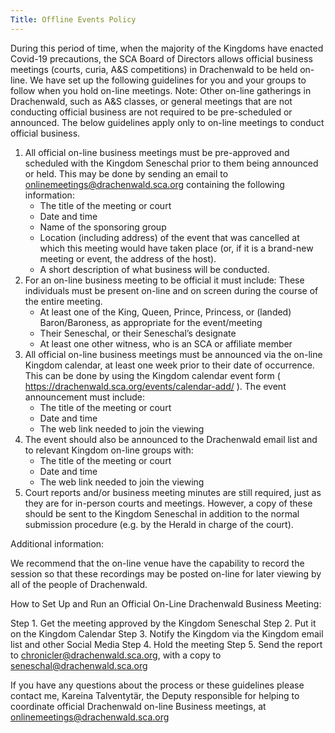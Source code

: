 ```yaml
---
Title: Offline Events Policy
---
```



During this period of time, when the majority of the Kingdoms have enacted Covid-19 precautions, the SCA Board of Directors allows official business meetings (courts, curia, A&S competitions) in Drachenwald to be held on-line. We have set up the following guidelines for you and your groups to follow when you hold on-line meetings. Note: Other on-line gatherings in Drachenwald, such as A&S classes, or general meetings that are not conducting official business are not required to be pre-scheduled or announced. The below guidelines apply only to on-line meetings to conduct official business.

1. All official on-line business meetings must be pre-approved and scheduled with the Kingdom Seneschal prior to them being announced or held. This may be done by sending an email to onlinemeetings@drachenwald.sca.org containing the following information:
    * The title of the meeting or court
    * Date and time
    * Name of the sponsoring group
    * Location (including address) of the event that was cancelled at which this meeting would have taken place (or, if it is a brand-new meeting or event, the address of the host).
    * A short description of what business will be conducted.
2. For an on-line business meeting to be official it must include:
 These individuals must be present on-line and on screen during the course of the entire meeting.
    * At least one of the King, Queen, Prince, Princess, or (landed) Baron/Baroness, as appropriate for the event/meeting
    * Their Seneschal, or their Seneschal’s designate
    * At least one other witness, who is an SCA or affiliate member
3. All official on-line business meetings must be announced via the on-line Kingdom calendar, at least one week prior to their date of occurrence. This can be done by using the Kingdom calendar event form ( https://drachenwald.sca.org/events/calendar-add/ ). The event announcement must include:
    * The title of the meeting or court
    * Date and time
    * The web link needed to join the viewing
4. The event should also be announced to the Drachenwald email list and to relevant Kingdom on-line groups with:
    * The title of the meeting or court
    * Date and time
    * The web link needed to join the viewing
5. Court reports and/or business meeting minutes are still required, just as they are for in-person courts and meetings. However, a copy of these should be sent to the Kingdom Seneschal in addition to the normal submission procedure (e.g. by the Herald in charge of the court).

Additional information:

We recommend that the on-line venue have the capability to record the session so that these recordings may be posted on-line for later viewing by all of the people of Drachenwald.


How to Set Up and Run an Official On-Line Drachenwald Business Meeting:

Step 1. Get the meeting approved by the Kingdom Seneschal
Step 2. Put it on the Kingdom Calendar
Step 3. Notify the Kingdom via the Kingdom email list and other Social Media
Step 4. Hold the meeting
Step 5. Send the report to chronicler@drachenwald.sca.org, with a copy to seneschal@drachenwald.sca.org

If you have any questions about the process or these guidelines please contact me, Kareina Talventytär, the Deputy responsible for helping to coordinate official Drachenwald on-line Business meetings, at onlinemeetings@drachenwald.sca.org
